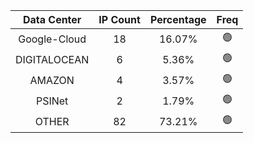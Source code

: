| Data Center | IP Count | Percentage | Freq |
|:------------:|:--------:|:-----------:|:-----:|
| Google-Cloud | 18 | 16.07% | 🟢 |
| DIGITALOCEAN | 6 | 5.36% | 🟢 |
| AMAZON | 4 | 3.57% | 🟢 |
| PSINet | 2 | 1.79% | 🟢 |
| OTHER | 82 | 73.21% | 🟢 |